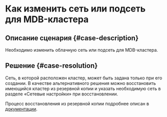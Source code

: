 # Как изменить сеть или подсеть для MDB-кластера


## Описание сценария {#case-description}

Необходимо изменить облачную сеть или подсеть для MDB-кластера.

## Решение {#case-resolution}

Сеть, в которой расположен кластер, может быть задана только при его создании. В качестве альтернативного решения можно восстановить имеющийся кластер из резервной копии и указать необходимую сеть в разделе «Сетевые настройки» при восстановлении.

Процесс восстановления из резервной копии подробнее описан в [документации](../../../managed-clickhouse/operations/cluster-backups#restore).
